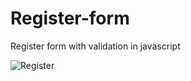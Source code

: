 # Register-form
Register form with validation in javascript<br>

![Register](https://user-images.githubusercontent.com/38325801/74430713-bc855080-4e5d-11ea-982e-e2edf8e3044a.png)
